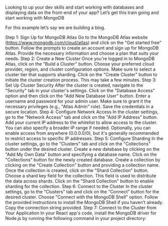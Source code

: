 Looking to up your dev skills and start working with databases and displaying data on the front-end of your app? Let’s get this train going and start working with MongoDB

For this example let’s say we are building a blog. 

Step 1: Sign Up for MongoDB Atlas
Go to the MongoDB Atlas website (https://www.mongodb.com/cloud/atlas) and click on the "Get started free" button.
Follow the prompts to create an account and sign up for MongoDB Atlas. Provide the necessary information and choose a plan that suits your needs.
Step 2: Create a New Cluster
Once you're logged in to MongoDB Atlas, click on the "Build a Cluster" button.
Choose your preferred cloud provider, region, and cluster configuration options. Make sure to select a cluster tier that supports sharding.
Click on the "Create Cluster" button to initiate the cluster creation process. This may take a few minutes.
Step 3: Set Up Cluster Security
After the cluster is created, navigate to the "Security" tab in your cluster's settings.
Click on the "Database Access" option and then click on the "Add New Database User" button.
Enter a username and password for your admin user. Make sure to grant it the necessary privileges (e.g., "Atlas Admin" role).
Save the credentials in a secure location.
Step 4: Configure Network Access
In the cluster settings, go to the "Network Access" tab and click on the "Add IP Address" button.
Add your current IP address to the whitelist to allow access to the cluster. You can also specify a broader IP range if needed.
Optionally, you can enable access from anywhere (0.0.0.0/0), but it's generally recommended to restrict access to specific IP addresses.
Step 5: Configure Sharding
In the cluster settings, go to the "Clusters" tab and click on the "Collections" button under the desired cluster.
Create a new database by clicking on the "Add My Own Data" button and specifying a database name.
Click on the "Collections" button for the newly created database.
Create a collection by clicking on the "Create Collection" button and providing a collection name.
Once the collection is created, click on the "Shard Collection" button.
Choose a shard key field for the collection. This field is used to distribute the data across shards.
Click on the "Shard Collection" button to enable sharding for the collection.
Step 6: Connect to the Cluster
In the cluster settings, go to the "Clusters" tab and click on the "Connect" button for the desired cluster.
Choose "Connect with the MongoDB Shell" option.
Follow the provided instructions to install the MongoDB Shell if you haven't already.
Copy the connection string provided.
Step 7: Connect to the Cluster from Your Application
In your React app's code, install the MongoDB driver for Node.js by running the following command in your project directory:
